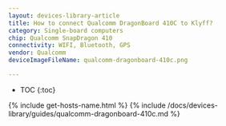 ```yaml
---
layout: devices-library-article
title: How to connect Qualcomm DragonBoard 410C to Klyff?
category: Single-board computers
chip: Qualcomm SnapDragon 410
connectivity: WIFI, Bluetooth, GPS
vendor: Qualcomm
deviceImageFileName: qualcomm-dragonboard-410c.png

---
```



* TOC
{:toc}

{% include get-hosts-name.html %}
{% include /docs/devices-library/guides/qualcomm-dragonboard-410c.md %}